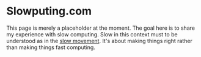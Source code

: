 # Slowputing.com

This page is merely a placeholder at the moment. The goal here is to share my experience with slow computing. Slow in this context must to be understood as in the [slow movement](https://en.wikipedia.org/wiki/Slow_movement_(culture)). It's about making things right rather than making things fast computing. 
